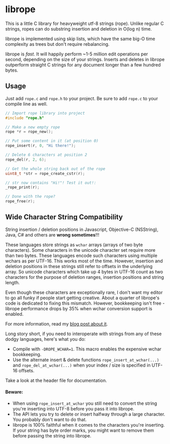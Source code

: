 librope
=======

This is a little C library for heavyweight utf-8 strings (rope). Unlike regular C strings, ropes can do substring insertion and deletion in O(log n) time.

librope is implemented using skip lists, which have the same big-O time complexity as trees but don't require rebalancing.

librope is _fast_. It will happily perform ~1-5 million edit operations per second, depending on the size of your strings. Inserts and deletes in librope outperform straight C strings for any document longer than a few hundred bytes.

Usage
-----

Just add `rope.c` and `rope.h` to your project.
Be sure to add `rope.c` to your compile line as well.

```c
// Import rope library into project
#include "rope.h"

// Make a new empty rope
rope *r = rope_new();

// Put some content in it (at position 0)
rope_insert(r, 0, "Hi there!");

// Delete 6 characters at position 2
rope_del(r, 2, 6);

// Get the whole string back out of the rope
uint8_t *str = rope_create_cstr(r);

// str now contains "Hi!"! Test it out!:
_rope_print(r);

// Done with the rope?
rope_free(r);
```

Wide Character String Compatibility
-----------------------------------

String insertion / deletion positions in Javascript, Objective-C (NSString), Java, C# and others are **wrong sometimes**!!!

These languages store strings as `wchar` arrays (arrays of two byte characters). Some characters in the unicode character set require more than two bytes. These languages encode such characters using multiple wchars as per UTF-16. This works most of the time. However, insertion and deletion positions in these strings still refer to offsets in the underlying array. So unicode characters which take up 4 bytes in UTF-16 count as two characters for the purpose of deletion ranges, insertion positions and string length.

Even though these characters are exceptionally rare, I don't want my editor to go all funky if people start getting creative. About a quarter of librope's code is dedicated to fixing this mismatch. However, bookkeeping isn't free - librope performance drops by 35% when wchar conversion support is enabled.

For more information, read my [blog post about it](https://josephg.com/blog/string-length-lies).

Long story short, if you need to interoperate with strings from any of these dodgy languages, here's what you do:

- Compile with `-DROPE_WCHAR=1`. This macro enables the expensive wchar bookkeeping.
- Use the alternate insert & delete functions `rope_insert_at_wchar(...)` and `rope_del_at_wchar(...)` when your index / size is specified in UTF-16 offsets.

Take a look at the header file for documentation.

#### Beware:

- When using `rope_insert_at_wchar` you still need to convert the string you're inserting into UTF-8 before you pass it into librope.
- The API lets you try to delete or insert halfway through a large character. You probably don't want to do that.
- librope is 100% faithful when it comes to the characters you're inserting. If your string has byte order marks, you might want to remove them before passing the string into librope.

